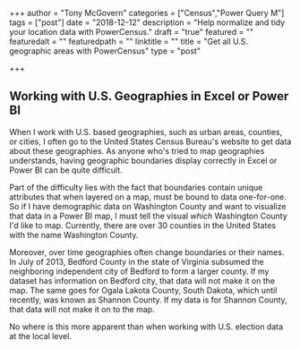 +++
author = "Tony McGovern"
categories = ["Census","Power Query M"]
tags = ["post"]
date = "2018-12-12"
description = "Help normalize and tidy your location data with PowerCensus."
draft = "true"
featured = ""
featuredalt = ""
featuredpath = ""
linktitle = ""
title = "Get all U.S. geographic areas with PowerCensus"
type = "post"

+++

## Working with U.S. Geographies in Excel or Power BI
When I work with U.S. based geographies, such as urban areas, counties, or cities, I often go to the United States Census Bureau's website to get data about these geographies. As anyone who's tried to map geographies understands, having geographic boundaries display correctly in Excel or Power BI can be quite difficult.

Part of the difficulty lies with the fact that boundaries contain unique attributes that when layered on a map, must be bound to data one-for-one. So if I have demographic data on Washington County and want to visualize that data in a Power BI map, I must tell the visual *which* Washington County I'd like to map. Currently, there are over 30 counties in the United States with the name Washington County.

Moreover, over time geographies often change boundaries or their names. In July of 2013, Bedford County in the state of Virginia subsumed the neighboring independent city of Bedford to form a larger county. If my dataset has information on Bedford city, that data will not make it on the map. The same goes for Ogala Lakota County, South Dakota, which until recently, was known as Shannon County. If my data is for Shannon County, that data will not make it on to the map.

No where is this more apparent than when working with U.S. election data at the local level. 

